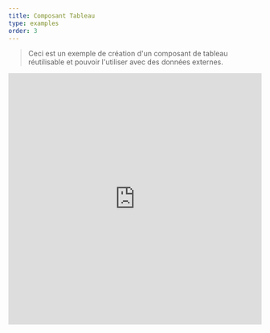 ```yaml
---
title: Composant Tableau
type: examples
order: 3
---
```


> Ceci est un exemple de création d'un composant de tableau réutilisable et pouvoir l'utiliser avec des données externes.

<iframe width="100%" height="500" src="https://jsfiddle.net/yyx990803/m7sgaron/embedded/result,html,js,css" allowfullscreen="allowfullscreen" frameborder="0"></iframe>
